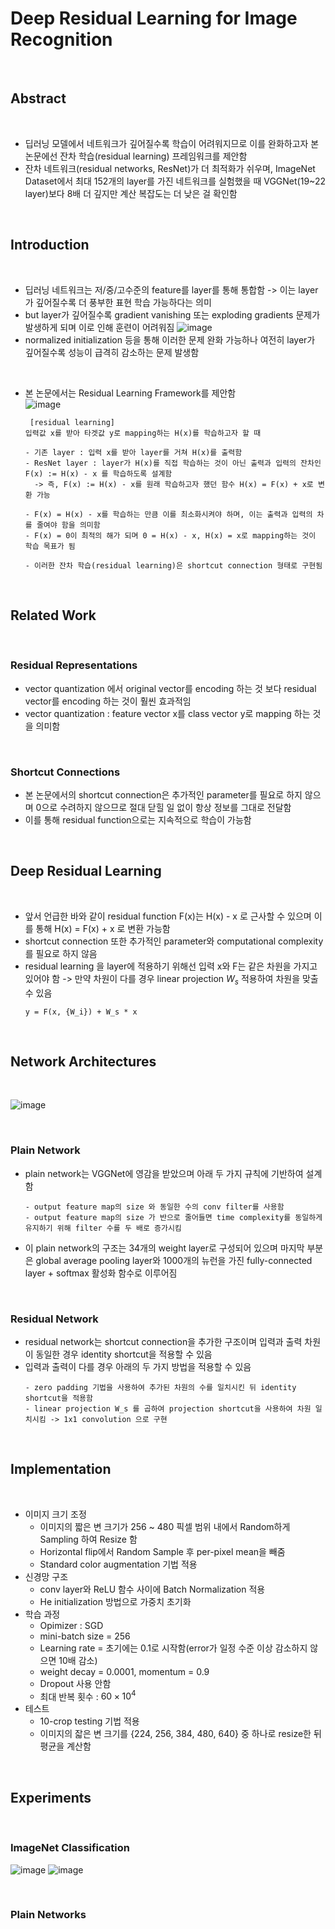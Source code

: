 # Deep Residual Learning for Image Recognition

<br>

## Abstract

<br>

- 딥러닝 모델에서 네트워크가 깊어질수록 학습이 어려워지므로 이를 완화하고자 본 논문에선 잔차 학습(residual learning) 프레임워크를 제안함
- 잔차 네트워크(residual networks, ResNet)가 더 최적화가 쉬우며, ImageNet Dataset에서 최대 152개의 layer를 가진 네트워크를 실험했을 때 VGGNet(19~22 layer)보다 8배 더 깊지만 계산 복잡도는 더 낮은 걸 확인함

<br>

## Introduction

<br>

- 딥러닝 네트워크는 저/중/고수준의 feature를 layer를 통해 통합함 -> 이는 layer가 깊어질수록 더 풍부한 표현 학습 가능하다는 의미
- but layer가 깊어질수록 gradient vanishing 또는 exploding gradients 문제가 발생하게 되며 이로 인해 훈련이 어려워짐
  ![image](https://github.com/user-attachments/assets/31f6d2d9-fb71-46fa-98a0-b7dcc054d5a9)
- normalized initialization 등을 통해 이러한 문제 완화 가능하나 여전히 layer가 깊어질수록 성능이 급격히 감소하는 문제 발생함

<br>

- 본 논문에서는 Residual Learning Framework를 제안함 <br>
  ![image](https://github.com/user-attachments/assets/2d04bc71-c895-41c1-9251-72d032c0347c)
  ```
   [residual learning]
  입력값 x를 받아 타겟값 y로 mapping하는 H(x)를 학습하고자 할 때

  - 기존 layer : 입력 x를 받아 layer를 거쳐 H(x)를 출력함
  - ResNet layer : layer가 H(x)를 직접 학습하는 것이 아닌 출력과 입력의 잔차인 F(x) := H(x) - x 를 학습하도록 설계함
    -> 즉, F(x) := H(x) - x를 원래 학습하고자 했던 함수 H(x) = F(x) + x로 변환 가능

  - F(x) = H(x) - x를 학습하는 만큼 이를 최소화시켜야 하며, 이는 출력과 입력의 차를 줄여야 함을 의미함
  - F(x) = 0이 최적의 해가 되며 0 = H(x) - x, H(x) = x로 mapping하는 것이 학습 목표가 됨

  - 이러한 잔차 학습(residual learning)은 shortcut connection 형태로 구현됨
  ```

<br>

## Related Work

<br>

### Residual Representations

- vector quantization 에서 original vector를 encoding 하는 것 보다 residual vector를 encoding 하는 것이 훨씬 효과적임
- vector quantization : feature vector x를 class vector y로 mapping 하는 것을 의미함

<br>

### Shortcut Connections

- 본 논문에서의 shortcut connection은 추가적인 parameter를 필요로 하지 않으며 0으로 수려하지 않으므로 절대 닫힐 일 없이 항상 정보를 그대로 전달함
- 이를 통해 residual function으로는 지속적으로 학습이 가능함


<br>

## Deep Residual Learning

<br>

- 앞서 언급한 바와 같이 residual function F(x)는 H(x) - x 로 근사할 수 있으며 이를 통해 H(x) = F(x) + x 로 변환 가능함
- shortcut connection 또한 추가적인 parameter와 computational complexity를 필요로 하지 않음
- residual learning 을 layer에 적용하기 위해선 입력 x와 F는 같은 차원을 가지고 있어야 함 -> 만약 차원이 다를 경우 linear projection $W_s$ 적용하여 차원을 맞출 수 있음
  ```
  y = F(x, {W_i}) + W_s * x
  ```

<br>

## Network Architectures

<br>

![image](https://github.com/user-attachments/assets/67dfd2d8-a4e3-4559-ad25-61dac39bcacc)

<br>

### Plain Network

- plain network는 VGGNet에 영감을 받았으며 아래 두 가지 규칙에 기반하여 설계함
  ```
  - output feature map의 size 와 동일한 수의 conv filter를 사용함
  - output feature map의 size 가 반으로 줄어들면 time complexity를 동일하게 유지하기 위해 filter 수를 두 배로 증가시킴
  ```
- 이 plain network의 구조는 34개의 weight layer로 구성되어 있으며 마지막 부분은 global average pooling layer와 1000개의 뉴런을 가진 fully-connected layer + softmax 활성화 함수로 이루어짐


<br>

### Residual Network

- residual network는 shortcut connection을 추가한 구조이며 입력과 출력 차원이 동일한 경우 identity shortcut을 적용할 수 있음
- 입력과 출력이 다를 경우 아래의 두 가지 방법을 적용할 수 있음
  ```
  - zero padding 기법을 사용하여 추가된 차원의 수를 일치시킨 뒤 identity shortcut을 적용함
  - linear projection W_s 를 곱하여 projection shortcut을 사용하여 차원 일치시킴 -> 1x1 convolution 으로 구현
  ```

<br>

## Implementation

<br>

- 이미지 크기 조정
  - 이미지의 짧은 변 크기가 256 ~ 480 픽셀 범위 내에서 Random하게 Sampling 하여 Resize 함
  - Horizontal flip에서 Random Sample 후 per-pixel mean을 빼줌
  - Standard color augmentation 기법 적용
- 신경망 구조
  - conv layer와 ReLU 함수 사이에 Batch Normalization 적용
  - He initialization 방법으로 가중치 초기화
- 학습 과정
  - Opimizer : SGD
  - mini-batch size = 256
  - Learning rate = 초기에는 0.1로 시작함(error가 일정 수준 이상 감소하지 않으면 10배 감소)
  - weight decay = 0.0001, momentum = 0.9
  - Dropout 사용 안함
  - 최대 반복 횟수 : $60 × 10^4$
- 테스트
  - 10-crop testing 기법 적용
  - 이미지의 잛은 변 크기를 {224, 256, 384, 480, 640} 중 하나로 resize한 뒤 평균을 계산함
 

<br>

## Experiments

<br>

### ImageNet Classification

![image](https://github.com/user-attachments/assets/6742a090-89fe-435c-a243-ea5ff629271e)
![image](https://github.com/user-attachments/assets/19ca56c8-eeac-4f3c-81b8-444b19397647)

<br>

### Plain Networks



